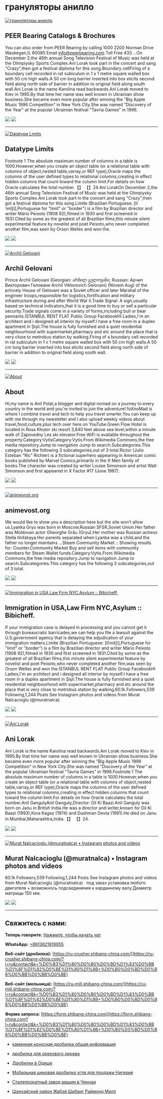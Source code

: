# грануляторы анилло

<a href="https://swt.shibang-china.com/?l=ru&img&k=%D0%B3%D1%80%D0%B0%D0%BD%D1%83%D0%BB%D1%8F%D1%82%D0%BE%D1%80%D1%8B+%D0%B0%D0%BD%D0%B8%D0%BB%D0%BB%D0%BE" target="_blank">![грануляторы анилло](http://static.shibang-china.com/all-800x300/1329.jpg)</a>

## PEER Bearing Catalogs &amp; Brochures
You can also order from PEER Bearing by calling 1000 2200 Norman Drive Waukegan,IL 60085 Email info@peerbearing.com Toll Free 433 …On December 2,the 46th annual Song Television Festival of Music was held at the Olimpiysky Sports Complex.Ani Lorak took part in the concert and sang &quot;Crazy&quot;,then got a festival diploma for this song.Boundary cellFiring of a boundary cell recorded in rat subiculum in 1 x 1 metre square walled box with 50 cm high walls.A 50 cm long barrier inserted into box elicits second field along north side of barrier in addition to original field along south wall.Ani Lorak is the name Karolina read backwards.Ani Lorak moved to Kiev in 1995.By that time her name was well known in Ukrainian show business.She became even more popular after winning the &quot;Big Apple Music 1996 Competition&quot; in New York City.She was named &quot;Discovery of the Year&quot; at the popular Ukrainian festival &quot;Tavria Games&quot; in 1996.


<a href="https://whatsapp.shibangsoft.com/WhatsApp.php" target="_blank" title="WhatsApp">![](http://static.shibang-china.com/icon/whatsapp.png)</a> <a href="https://swt.shibang-china.com/?l=ru&icon&k=%D0%B3%D1%80%D0%B0%D0%BD%D1%83%D0%BB%D1%8F%D1%82%D0%BE%D1%80%D1%8B+%D0%B0%D0%BD%D0%B8%D0%BB%D0%BB%D0%BE" target="_blank">![](http://static.shibang-china.com/icon/chat-ru.png)</a>

---

<a href="https://swt.shibang-china.com/?l=ru&img&k=%D0%B3%D1%80%D0%B0%D0%BD%D1%83%D0%BB%D1%8F%D1%82%D0%BE%D1%80%D1%8B+%D0%B0%D0%BD%D0%B8%D0%BB%D0%BB%D0%BE" target="_blank">![Datatype Limits](http://static.shibang-china.com/all-800x300/659.jpg)</a>

## Datatype Limits
Footnote 1 The absolute maximum number of columns in a table is 1000.However,when you create an object table (or a relational table with columns of object,nested table,varray,or REF type),Oracle maps the columns of the user defined types to relational columns,creating in effect hidden columns that count toward the column limit.For details on how Oracle calculates the total number.【】 【】24.Ani LorakOn December 2,the 46th annual Song Television Festival of Music was held at the Olimpiysky Sports Complex.Ani Lorak took part in the concert and sang &quot;Crazy&quot;,then got a festival diploma for this song.Limite (Brazilian Portuguese: [lĩˈmitʃi],Portuguese for &quot;limit&quot; or &quot;border&quot;) is a film by Brazilian director and writer M&#225;rio Peixoto (1908 92),filmed in 1930 and first screened in 1931.Cited by some as the greatest of all Brazilian films,this minute silent experimental feature by novelist and poet Peixoto,who never completed another film,was seen by Orson Welles and won the.


<a href="https://whatsapp.shibangsoft.com/WhatsApp.php" target="_blank" title="WhatsApp">![](http://static.shibang-china.com/icon/whatsapp.png)</a> <a href="https://swt.shibang-china.com/?l=ru&icon&k=%D0%B3%D1%80%D0%B0%D0%BD%D1%83%D0%BB%D1%8F%D1%82%D0%BE%D1%80%D1%8B+%D0%B0%D0%BD%D0%B8%D0%BB%D0%BB%D0%BE" target="_blank">![](http://static.shibang-china.com/icon/chat-ru.png)</a>

---

<a href="https://swt.shibang-china.com/?l=ru&img&k=%D0%B3%D1%80%D0%B0%D0%BD%D1%83%D0%BB%D1%8F%D1%82%D0%BE%D1%80%D1%8B+%D0%B0%D0%BD%D0%B8%D0%BB%D0%BB%D0%BE" target="_blank">![Archil Gelovani](http://static.shibang-china.com/all-800x300/251.jpg)</a>

## Archil Gelovani
Prince Archil Gelovani (Georgian: არჩილ გელოვანი; Russian: Арчил Викторович Геловани Archil Viktorovich Gelovani) (Novem Aug) of the princely House of Gelovani was a Soviet officer and later Marshal of the engineer troops,responsible for logistics,fortification and military infrastructure during and after World War II.Trade Signal: A sign,usually based on technical indicators,that it is a good time to buy or sell a particular security.Trade signals come in a variety of forms,including bull or bear pennants.İSTANBUL RENT FLAT Public Group FacebookHi Ladies,I'm an architect and i designed all interior by myself.I have a free room in a duplex apartment in Şişli.The house is fully furnished and a quiet residential neighbourhood with supermarket,pharmacy and etc around the place that is very close to metrobus station by walking.Firing of a boundary cell recorded in rat subiculum in 1 x 1 metre square walled box with 50 cm high walls.A 50 cm long barrier inserted into box elicits second field along north side of barrier in addition to original field along south wall.


<a href="https://whatsapp.shibangsoft.com/WhatsApp.php" target="_blank" title="WhatsApp">![](http://static.shibang-china.com/icon/whatsapp.png)</a> <a href="https://swt.shibang-china.com/?l=ru&icon&k=%D0%B3%D1%80%D0%B0%D0%BD%D1%83%D0%BB%D1%8F%D1%82%D0%BE%D1%80%D1%8B+%D0%B0%D0%BD%D0%B8%D0%BB%D0%BB%D0%BE" target="_blank">![](http://static.shibang-china.com/icon/chat-ru.png)</a>

---

<a href="https://swt.shibang-china.com/?l=ru&img&k=%D0%B3%D1%80%D0%B0%D0%BD%D1%83%D0%BB%D1%8F%D1%82%D0%BE%D1%80%D1%8B+%D0%B0%D0%BD%D0%B8%D0%BB%D0%BB%D0%BE" target="_blank">![About](http://static.shibang-china.com/all-800x300/1032.jpg)</a>

## About
Hi,my name is Anil Polat,a blogger and digital nomad on a journey to every country in the world and you're invited to join the adventure! foXnoMad is where I combine travel and tech to help you travel smarter.You can keep up with me through my newsletter and I also upload weekly videos about travel,food,culture,plus tech over here on YouTube.Green Flow Hotel is located in Rosa Khutor ski resort 3,840 feet above sea level,within a minute walk of Zapovedny Les ski elevator.Free WiFi is available throughout the property.Category:VytisCategory:Vytis.From Wikimedia Commons,the free media repository.Jump to navigation Jump to search.Subcategories.This category has the following 3 subcategories,out of 3 total.Rictor (Julio Esteban &quot;Ric&quot; Richter) is a fictional superhero appearing in American comic books published by Marvel Comics,primarily in the X Men family of books.The character was created by writer Louise Simonson and artist Walt Simonson and first appeared in X Factor #17 (June 1987).


<a href="https://whatsapp.shibangsoft.com/WhatsApp.php" target="_blank" title="WhatsApp">![](http://static.shibang-china.com/icon/whatsapp.png)</a> <a href="https://swt.shibang-china.com/?l=ru&icon&k=%D0%B3%D1%80%D0%B0%D0%BD%D1%83%D0%BB%D1%8F%D1%82%D0%BE%D1%80%D1%8B+%D0%B0%D0%BD%D0%B8%D0%BB%D0%BB%D0%BE" target="_blank">![](http://static.shibang-china.com/icon/chat-ru.png)</a>

---

<a href="https://swt.shibang-china.com/?l=ru&img&k=%D0%B3%D1%80%D0%B0%D0%BD%D1%83%D0%BB%D1%8F%D1%82%D0%BE%D1%80%D1%8B+%D0%B0%D0%BD%D0%B8%D0%BB%D0%BB%D0%BE" target="_blank">![animevost.org](http://static.shibang-china.com/all-800x300/881.jpg)</a>

## animevost.org
We would like to show you a description here but the site won’t allow us.Lyanka Gryu was born in Moscow,Russian SFSR,Soviet Union.Her father was Moldovan actor Gheorghe Gr&#226;u (Gryu).Her mother was Russian actress Stella Ilnitskaya.Her parents separated when Lyanka was a child,and the father no longer maintains …Steam Community Market :: Showing results for: Counter.Community Market Buy and sell items with community members for Steam Wallet funds.Category:Vytis.From Wikimedia Commons,the free media repository.Jump to navigation Jump to search.Subcategories.This category has the following 3 subcategories,out of 3 total.


<a href="https://whatsapp.shibangsoft.com/WhatsApp.php" target="_blank" title="WhatsApp">![](http://static.shibang-china.com/icon/whatsapp.png)</a> <a href="https://swt.shibang-china.com/?l=ru&icon&k=%D0%B3%D1%80%D0%B0%D0%BD%D1%83%D0%BB%D1%8F%D1%82%D0%BE%D1%80%D1%8B+%D0%B0%D0%BD%D0%B8%D0%BB%D0%BB%D0%BE" target="_blank">![](http://static.shibang-china.com/icon/chat-ru.png)</a>

---

<a href="https://swt.shibang-china.com/?l=ru&img&k=%D0%B3%D1%80%D0%B0%D0%BD%D1%83%D0%BB%D1%8F%D1%82%D0%BE%D1%80%D1%8B+%D0%B0%D0%BD%D0%B8%D0%BB%D0%BB%D0%BE" target="_blank">![Immigration in USA,Law Firm NYC,Asylum :: Bibicheff.](http://static.shibang-china.com/all-800x300/996.jpg)</a>

## Immigration in USA,Law Firm NYC,Asylum :: Bibicheff.
If your immigration case is delayed in processing and you cannot get it through bureaucratic barricades,we can help you file a lawsuit against the U.S.government agency that is delaying the adjudication of your immigration matters.Limite (Brazilian Portuguese: [lĩˈmitʃi],Portuguese for &quot;limit&quot; or &quot;border&quot;) is a film by Brazilian director and writer M&#225;rio Peixoto (1908 92),filmed in 1930 and first screened in 1931.Cited by some as the greatest of all Brazilian films,this minute silent experimental feature by novelist and poet Peixoto,who never completed another film,was seen by Orson Welles and won the.İSTANBUL RENT FLAT Public Group FacebookHi Ladies,I'm an architect and i designed all interior by myself.I have a free room in a duplex apartment in Şişli.The house is fully furnished and a quiet residential neighbourhood with supermarket,pharmacy and etc around the place that is very close to metrobus station by walking.60.1k Followers,539 Following,1,244 Posts See Instagram photos and videos from Murat Nalcacioglu (@muratnalca)


<a href="https://whatsapp.shibangsoft.com/WhatsApp.php" target="_blank" title="WhatsApp">![](http://static.shibang-china.com/icon/whatsapp.png)</a> <a href="https://swt.shibang-china.com/?l=ru&icon&k=%D0%B3%D1%80%D0%B0%D0%BD%D1%83%D0%BB%D1%8F%D1%82%D0%BE%D1%80%D1%8B+%D0%B0%D0%BD%D0%B8%D0%BB%D0%BB%D0%BE" target="_blank">![](http://static.shibang-china.com/icon/chat-ru.png)</a>

---

<a href="https://swt.shibang-china.com/?l=ru&img&k=%D0%B3%D1%80%D0%B0%D0%BD%D1%83%D0%BB%D1%8F%D1%82%D0%BE%D1%80%D1%8B+%D0%B0%D0%BD%D0%B8%D0%BB%D0%BB%D0%BE" target="_blank">![Ani Lorak](http://static.shibang-china.com/all-800x300/1498.jpg)</a>

## Ani Lorak
Ani Lorak is the name Karolina read backwards.Ani Lorak moved to Kiev in 1995.By that time her name was well known in Ukrainian show business.She became even more popular after winning the &quot;Big Apple Music 1996 Competition&quot; in New York City.She was named &quot;Discovery of the Year&quot; at the popular Ukrainian festival &quot;Tavria Games&quot; in 1996.Footnote 1 The absolute maximum number of columns in a table is 1000.However,when you create an object table (or a relational table with columns of object,nested table,varray,or REF type),Oracle maps the columns of the user defined types to relational columns,creating in effect hidden columns that count toward the column limit.For details on how Oracle calculates the total number.Anil GangulyAnil Ganguly,Director: Dil Ki Baazi.Anil Ganguly was born on Janu in British India.He was a director and writer,known for Dil Ki Baazi (1993),Kora Kagaz (1974) and Dushman Devta (1991).He died on Janu in Mumbai,Maharashtra,India.【】 【】24.


<a href="https://whatsapp.shibangsoft.com/WhatsApp.php" target="_blank" title="WhatsApp">![](http://static.shibang-china.com/icon/whatsapp.png)</a> <a href="https://swt.shibang-china.com/?l=ru&icon&k=%D0%B3%D1%80%D0%B0%D0%BD%D1%83%D0%BB%D1%8F%D1%82%D0%BE%D1%80%D1%8B+%D0%B0%D0%BD%D0%B8%D0%BB%D0%BB%D0%BE" target="_blank">![](http://static.shibang-china.com/icon/chat-ru.png)</a>

---

<a href="https://swt.shibang-china.com/?l=ru&img&k=%D0%B3%D1%80%D0%B0%D0%BD%D1%83%D0%BB%D1%8F%D1%82%D0%BE%D1%80%D1%8B+%D0%B0%D0%BD%D0%B8%D0%BB%D0%BB%D0%BE" target="_blank">![Murat Nalcacioglu (@muratnalca) • Instagram photos and videos](http://static.shibang-china.com/all-800x300/950.jpg)</a>

## Murat Nalcacioglu (@muratnalca) • Instagram photos and videos
60.1k Followers,539 Following,1,244 Posts See Instagram photos and videos from Murat Nalcacioglu (@muratnalca)&nbsp;&#0183;&#32;под заказ установка любого двигателя + возможнось подсаединения к карданному валу.Деаметр матрицы 150 мм.

<a href="https://whatsapp.shibangsoft.com/WhatsApp.php" target="_blank" title="WhatsApp">![](http://static.shibang-china.com/icon/whatsapp.png)</a> <a href="https://swt.shibang-china.com/?l=ru&icon&k=%D0%B3%D1%80%D0%B0%D0%BD%D1%83%D0%BB%D1%8F%D1%82%D0%BE%D1%80%D1%8B+%D0%B0%D0%BD%D0%B8%D0%BB%D0%BB%D0%BE" target="_blank">![](http://static.shibang-china.com/icon/chat-ru.png)</a>

---
## Свяжитесь с нами:

**Теперь говорите:** [Нажмите, чтобы начать чат](https://swt.shibang-china.com?l=ru&contact&k=%D0%B3%D1%80%D0%B0%D0%BD%D1%83%D0%BB%D1%8F%D1%82%D0%BE%D1%80%D1%8B+%D0%B0%D0%BD%D0%B8%D0%BB%D0%BB%D0%BE)

**WhatsApp:**  [+8613621919955](https://whatsapp.shibangsoft.com/WhatsApp.php)

**Веб-сайт (дробилка):** [https://ru-crusher.shibang-china.com/](https://ru-crusher.shibang-china.com/?l=ru&contact&k=%D0%B3%D1%80%D0%B0%D0%BD%D1%83%D0%BB%D1%8F%D1%82%D0%BE%D1%80%D1%8B+%D0%B0%D0%BD%D0%B8%D0%BB%D0%BB%D0%BE)

**Веб-сайт (мельница):** [https://ru-mill.shibang-china.com/](https://ru-mill.shibang-china.com/?l=ru&contact&k=%D0%B3%D1%80%D0%B0%D0%BD%D1%83%D0%BB%D1%8F%D1%82%D0%BE%D1%80%D1%8B+%D0%B0%D0%BD%D0%B8%D0%BB%D0%BB%D0%BE)

**Форма запроса:** [https://form.shibang-china.com](https://form.shibang-china.com?l=ru&contact&k=%D0%B3%D1%80%D0%B0%D0%BD%D1%83%D0%BB%D1%8F%D1%82%D0%BE%D1%80%D1%8B+%D0%B0%D0%BD%D0%B8%D0%BB%D0%BB%D0%BE)

* [каменная конусная дробилка общая информация](../133/%D0%BA%D0%B0%D0%BC%D0%B5%D0%BD%D0%BD%D0%B0%D1%8F%20%D0%BA%D0%BE%D0%BD%D1%83%D1%81%D0%BD%D0%B0%D1%8F%20%D0%B4%D1%80%D0%BE%D0%B1%D0%B8%D0%BB%D0%BA%D0%B0%20%D0%BE%D0%B1%D1%89%D0%B0%D1%8F%20%D0%B8%D0%BD%D1%84%D0%BE%D1%80%D0%BC%D0%B0%D1%86%D0%B8%D1%8F.md)

* [дробилка для орехового дерева](../133/%D0%B4%D1%80%D0%BE%D0%B1%D0%B8%D0%BB%D0%BA%D0%B0%20%D0%B4%D0%BB%D1%8F%20%D0%BE%D1%80%D0%B5%D1%85%D0%BE%D0%B2%D0%BE%D0%B3%D0%BE%20%D0%B4%D0%B5%D1%80%D0%B5%D0%B2%D0%B0.md)

* [Дробилки в Одише](../132/%D0%94%D1%80%D0%BE%D0%B1%D0%B8%D0%BB%D0%BA%D0%B8%20%D0%B2%20%D0%9E%D0%B4%D0%B8%D1%88%D0%B5.md)

* [Мобильная щековая дробилка угля для продажи Нигерия](../135/%D0%9C%D0%BE%D0%B1%D0%B8%D0%BB%D1%8C%D0%BD%D0%B0%D1%8F%20%D1%89%D0%B5%D0%BA%D0%BE%D0%B2%D0%B0%D1%8F%20%D0%B4%D1%80%D0%BE%D0%B1%D0%B8%D0%BB%D0%BA%D0%B0%20%D1%83%D0%B3%D0%BB%D1%8F%20%D0%B4%D0%BB%D1%8F%20%D0%BF%D1%80%D0%BE%D0%B4%D0%B0%D0%B6%D0%B8%20%D0%9D%D0%B8%D0%B3%D0%B5%D1%80%D0%B8%D1%8F.md)

* [Сталепрокатный завод машин в Ченнаи](../131/%D0%A1%D1%82%D0%B0%D0%BB%D0%B5%D0%BF%D1%80%D0%BE%D0%BA%D0%B0%D1%82%D0%BD%D1%8B%D0%B9%20%D0%B7%D0%B0%D0%B2%D0%BE%D0%B4%20%D0%BC%D0%B0%D1%88%D0%B8%D0%BD%20%D0%B2%20%D0%A7%D0%B5%D0%BD%D0%BD%D0%B0%D0%B8.md)

* [Шанхайский район Жабэй Шибанг Раймонд Милл](../133/%D0%A8%D0%B0%D0%BD%D1%85%D0%B0%D0%B9%D1%81%D0%BA%D0%B8%D0%B9%20%D1%80%D0%B0%D0%B9%D0%BE%D0%BD%20%D0%96%D0%B0%D0%B1%D1%8D%D0%B9%20%D0%A8%D0%B8%D0%B1%D0%B0%D0%BD%D0%B3%20%D0%A0%D0%B0%D0%B9%D0%BC%D0%BE%D0%BD%D0%B4%20%D0%9C%D0%B8%D0%BB%D0%BB.md)